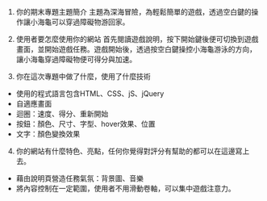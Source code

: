 
1. 你的期末專題主題簡介
主題為深海冒險，為輕鬆簡單的遊戲，透過空白鍵的操作讓小海龜可以穿過障礙物游回家。

2. 使用者要怎麼使用你的網站
首先閱讀遊戲說明，按下開始鍵後便可切換到遊戲畫面，並開始遊戲任務。遊戲開始後，透過按空白鍵操控小海龜游泳的方向，讓小海龜穿過障礙物便可得分與加速。

3. 你在這次專題中做了什麼，使用了什麼技術
- 使用的程式語言包含HTML、CSS、jS、jQuery
- 自適應畫面
- 迴圈：速度、得分、重新開始
- 按鈕：顏色、尺寸、字型、hover效果、位置
- 文字：顏色變換效果

4. 你的網站有什麼特色、亮點，任何你覺得對評分有幫助的都可以在這邊寫上去。
- 藉由說明頁營造任務氣氛：背景圖、音樂
- 將內容控制在一定範圍，使用者不用滑動卷軸，可以集中遊戲注意力。

